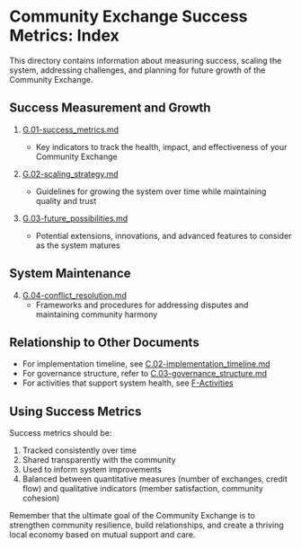 # Community Exchange Success Metrics: Index

This directory contains information about measuring success, scaling the system, addressing challenges, and planning for future growth of the Community Exchange.

## Success Measurement and Growth

1. [G.01-success_metrics.md](./G.01-success_metrics.md)
   - Key indicators to track the health, impact, and effectiveness of your Community Exchange

2. [G.02-scaling_strategy.md](../H-Future/G.02-scaling_strategy.md)
   - Guidelines for growing the system over time while maintaining quality and trust

3. [G.03-future_possibilities.md](../H-Future/G.03-future_possibilities.md)
   - Potential extensions, innovations, and advanced features to consider as the system matures

## System Maintenance

4. [G.04-conflict_resolution.md](./G.04-conflict_resolution.md)
   - Frameworks and procedures for addressing disputes and maintaining community harmony

## Relationship to Other Documents

- For implementation timeline, see [C.02-implementation_timeline.md](../C-Implementation/C.02-implementation_timeline.md)
- For governance structure, refer to [C.03-governance_structure.md](../C-Implementation/C.03-governance_structure.md)
- For activities that support system health, see [F-Activities](../F-Activities/F.00-activities.md)

## Using Success Metrics

Success metrics should be:
1. Tracked consistently over time
2. Shared transparently with the community
3. Used to inform system improvements
4. Balanced between quantitative measures (number of exchanges, credit flow) and qualitative indicators (member satisfaction, community cohesion)

Remember that the ultimate goal of the Community Exchange is to strengthen community resilience, build relationships, and create a thriving local economy based on mutual support and care.